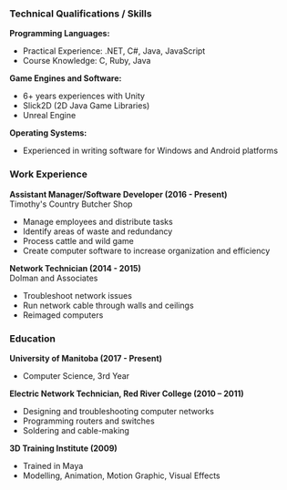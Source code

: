 ### Technical Qualifications / Skills

**Programming Languages:**
- Practical Experience: .NET, C#, Java, JavaScript
- Course Knowledge: C, Ruby, Java

**Game Engines and Software:**
- 6+ years experiences with Unity
- Slick2D (2D Java Game Libraries)
- Unreal Engine

**Operating Systems:**
- Experienced in writing software for Windows and Android platforms

### Work Experience

**Assistant Manager/Software Developer (2016 - Present)**<br/>
Timothy's Country Butcher Shop
- Manage employees and distribute tasks
- Identify areas of waste and redundancy
- Process cattle and wild game
- Create computer software to increase organization and efficiency

**Network Technician (2014 - 2015)**<br/>
Dolman and Associates
- Troubleshoot network issues
- Run network cable through walls and ceilings
- Reimaged computers

### Education

**University of Manitoba (2017 - Present)** <br/>
- Computer Science, 3rd Year

**Electric Network Technician, Red River College (2010 – 2011)** <br/>
- Designing and troubleshooting computer networks
- Programming routers and switches
- Soldering and cable-making

**3D Training Institute (2009)** <br/>
- Trained in Maya
- Modelling, Animation, Motion Graphic, Visual Effects

